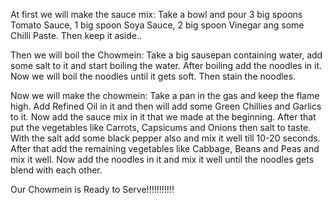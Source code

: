 At first we will make the sauce mix:
Take a bowl and pour 3 big spoons Tomato Sauce, 1 big spoon Soya Sauce, 2 big spoon Vinegar ang some Chilli Paste. Then keep it aside..

Then we will boil the Chowmein:
Take a big sausepan containing water, add some salt to it and start boiling the water. After boiling add the noodles in it. Now we will boil the noodles until it gets soft. Then stain the noodles.

Now we will make the chowmein:
Take a pan in the gas and keep the flame high. Add Refined Oil in it and then will add some Green Chillies and Garlics to it. Now add the sauce mix in it that we made at the beginning. After that put the vegetables like Carrots, Capsicums and Onions then salt to taste. With the salt add some black pepper also and mix it well till 10-20 seconds. After that add the remaining vegetables like Cabbage, Beans and Peas and mix it well. Now add the noodles in it and mix it well until the noodles gets blend with each other.

Our Chowmein is Ready to Serve!!!!!!!!!!!
